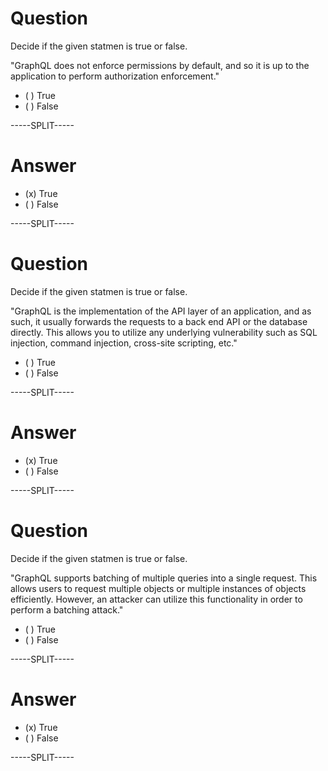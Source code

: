 
# Question

Decide if the given statmen is true or false.

"GraphQL does not enforce permissions by default, and so it is up to the application to perform authorization enforcement."

* ( ) True
* ( ) False

-----SPLIT-----

# Answer

* (x) True
* ( ) False

-----SPLIT-----


# Question

Decide if the given statmen is true or false.

"GraphQL is the implementation of the API layer of an application, and as such, it usually forwards the requests to a back end API or the database directly. This allows you to utilize any underlying vulnerability such as SQL injection, command injection, cross-site scripting, etc."

* ( ) True
* ( ) False

-----SPLIT-----

# Answer

* (x) True
* ( ) False

-----SPLIT-----



# Question

Decide if the given statmen is true or false.

"GraphQL supports batching of multiple queries into a single request. This allows users to request multiple objects or multiple instances of objects efficiently. However, an attacker can utilize this functionality in order to perform a batching attack."

* ( ) True
* ( ) False

-----SPLIT-----

# Answer

* (x) True
* ( ) False

-----SPLIT-----


